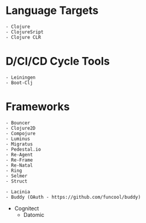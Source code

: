
# Language Targets
	- Clojure
	- ClojureSript
	- Clojure CLR

# D/CI/CD Cycle Tools
	- Leiningen
	- Boot-Clj
	
# Frameworks
	- Bouncer
	- Clojure2D
	- Compojure
	- Luminus
	- Migratus
	- Pedestal.io
	- Re-Agent
	- Re-Frame
	- Re-Natal
	- Ring
	- Selmer
	- Struct
	
	- Lacinia
	- Buddy (OAuth - https://github.com/funcool/buddy)
	
- Cognitect
	- Datomic